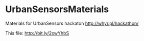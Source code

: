 # UrbanSensorsMaterials

Materials for UrbanSensors hackaton http://whyr.pl/hackathon/

This file: http://bit.ly/2xwYhbS

